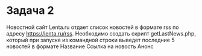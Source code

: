  # Задача 2
 Новостной сайт Lenta.ru отдает список новостей в формате rss по адресу https://lenta.ru/rss. Необходимо создать скрипт getLastNews.php, который при запуске из командной строки выведет последние 5 новостей в формате
    Название
    Ссылка на новость
    Анонс
